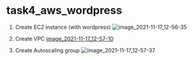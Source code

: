 # task4_aws_wordpress

1. Create EC2 instance (with wordpress)
![image_2021-11-17_12-56-35](https://user-images.githubusercontent.com/92303470/142188870-ef5c374d-c1d5-49d8-b7ee-39047b6bdd86.png)

2. Create VPC
[image_2021-11-17_12-57-10](https://user-images.githubusercontent.com/92303470/142188914-12887f76-b4a9-4aad-9428-d7ceb2222abb.png)

3. Create Autoscaling group
![image_2021-11-17_12-57-37](https://user-images.githubusercontent.com/92303470/142189014-7cffa9b3-60d4-44e5-9cc7-cb2aef15980c.png)
